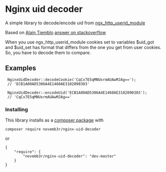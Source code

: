 # Nginx uid decoder

A simple library to decode/encode uid from [ngx_http_userid_module](http://nginx.org/en/docs/http/ngx_http_userid_module.html)

Based on [Alain Tiemblo](https://stackoverflow.com/users/731138/alain-tiemblo) [answer on stackoverflow](https://stackoverflow.com/a/48384806)

When you use ngx_http_userid_module cookies set to variables $uid_got and $uid_set has format that 
differs from the one you get from user cookies. So, you have to decode them to compare.

## Examples

```
 NginxUidDecoder::decodeCookie('CqCx7E5qMNUxrmAUAwMJAg==');
 // 'ECB1A00AD5306A4E1460AE3102090303'

 NginxUidDecoder::encodeUid('ECB1A00AD5306A4E1460AE3102090303');
 // 'CqCx7E5qMNUxrmAUAwMJAg=='
```

### Installing
This library installs as a [composer package](https://packagist.org/packages/novemb3r/nginx-uid-decode) with

```
composer require novemb3r/nginx-uid-decoder
```
or 
```
{
    "require": {
        "novemb3r/nginx-uid-decoder": "dev-master"
    }
}
```